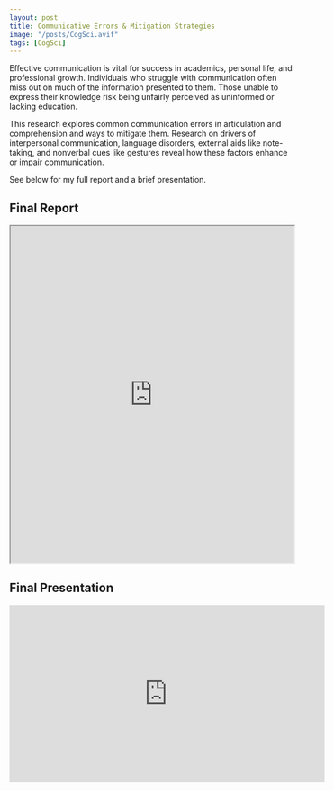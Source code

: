 ```yaml
---
layout: post
title: Communicative Errors & Mitigation Strategies
image: "/posts/CogSci.avif"
tags: [CogSci]
---
```


Effective communication is vital for success in academics, personal life, and professional growth. Individuals who struggle with communication often miss out on much of the information presented to them. Those unable to express their knowledge risk being unfairly perceived as uninformed or lacking education. 

This research explores common communication errors in articulation and comprehension and ways to mitigate them. Research on drivers of interpersonal communication, language disorders, external aids like note-taking, and nonverbal cues like gestures reveal how these factors enhance or impair communication.

See below for my full report and a brief presentation.

## Final Report
<iframe src="https://chris-delgado.github.io/docs/CS6795_Fall2024_Final_Report.pdf" width="100%" height="600px">
    This browser does not support PDFs. Please download the PDF to view it: 
    <a href="https://chris-delgado.github.io/docs/CS6795_Fall2024_Final_Report.pdf">Download PDF</a>.
</iframe>

## Final Presentation
<iframe width="560" height="315" 
    src="https://www.youtube.com/embed/4pw-TeUXKuQ" 
    title="Communicative Errors & Mitigation Strategies"
    frameborder="0" 
    allow="accelerometer; autoplay; clipboard-write; encrypted-media; gyroscope; picture-in-picture; web-share" 
    allowfullscreen>
</iframe>
